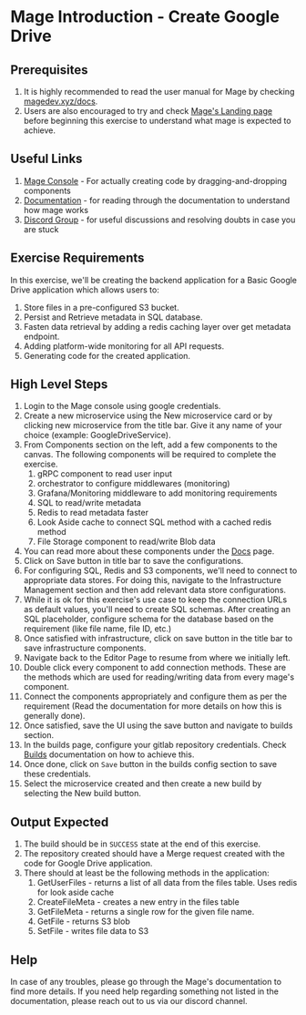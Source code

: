 # Mage Introduction - Create Google Drive

## Prerequisites
1. It is highly recommended to read the user manual for Mage by checking [magedev.xyz/docs](https://magedev.xyz/docs).
2. Users are also encouraged to try and check [Mage's Landing page](https://magedev.xyz/) before beginning this exercise to understand what mage is expected to achieve.

## Useful Links
1. [Mage Console](https://console.magedev.xyz) - For actually creating code by dragging-and-dropping components
2. [Documentation](https://magedev.xyz/docs) - for reading through the documentation to understand how mage works
3. [Discord Group](LINK) - for useful discussions and resolving doubts in case you are stuck

## Exercise Requirements
In this exercise, we'll be creating the backend application for a Basic Google Drive application which allows users to:
1. Store files in a pre-configured S3 bucket.
2. Persist and Retrieve metadata in SQL database.
3. Fasten data retrieval by adding a redis caching layer over get metadata endpoint.
4. Adding platform-wide monitoring for all API requests.
5. Generating code for the created application.

## High Level Steps
1. Login to the Mage console using google credentials.
2. Create a new microservice using the New microservice card or by clicking new microservice from the title bar. Give it any name of your choice (example: GoogleDriveService).
3. From Components section on the left, add a few components to the canvas. The following components will be required to complete the exercise.
    1. gRPC component to read user input
    2. orchestrator to configure middlewares (monitoring)
    3. Grafana/Monitoring middleware to add monitoring requirements
    4. SQL to read/write metadata
    5. Redis to read metadata faster
    6. Look Aside cache to connect SQL method with a cached redis method
    7. File Storage component to read/write Blob data
4. You can read more about these components under the [Docs](https://magedev.xyz/docs) page.
5. Click on Save button in title bar to save the configurations.
6. For configuring SQL, Redis and S3 components, we'll need to connect to appropriate data stores. For doing this, navigate to the Infrastructure Management section and then add relevant data store configurations.
7. While it is ok for this exercise's use case to keep the connection URLs as default values, you'll need to create SQL schemas. After creating an SQL placeholder, configure schema for the database based on the requirement (like file name, file ID, etc.)
8. Once satisfied with infrastructure, click on save button in the title bar to save infrastructure components.
9. Navigate back to the Editor Page to resume from where we initially left.
10. Double click every component to add connection methods. These are the methods which are used for reading/writing data from every mage's component.
11. Connect the components appropriately and configure them as per the requirement (Read the documentation for more details on how this is generally done).
12. Once satisfied, save the UI using the save button and navigate to builds section.
13. In the builds page, configure your gitlab repository credentials. Check [Builds](https://magedev.xyz/docs/docs/Builds/) documentation on how to achieve this.
14. Once done, click on `Save` button in the builds config section to save these credentials.
15. Select the microservice created and then create a new build by selecting the New build button.

## Output Expected
1. The build should be in `SUCCESS` state at the end of this exercise.
2. The repository created should have a Merge request created with the code for Google Drive application.
3. There should at least be the following methods in the application:
    1. GetUserFiles - returns a list of all data from the files table. Uses redis for look aside cache
    2. CreateFileMeta - creates a new entry in the files table
    3. GetFileMeta - returns a single row for the given file name.
    4. GetFile - returns S3 blob
    5. SetFile - writes file data to S3

## Help
In case of any troubles, please go through the Mage's documentation to find more details. If you need help regarding something not listed in the documentation, please reach out to us via our discord channel.

